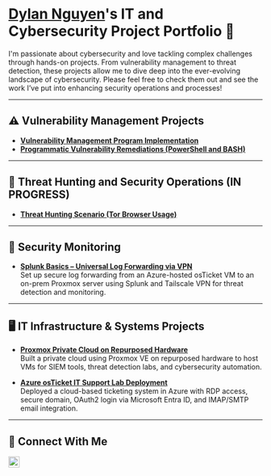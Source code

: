 # <a href="https://www.linkedin.com/in/dylan-nguyen-it/">Dylan Nguyen</a>'s IT and Cybersecurity Project Portfolio 🔐

I'm passionate about cybersecurity and love tackling complex challenges through hands-on projects. From vulnerability management to threat detection, these projects allow me to dive deep into the ever-evolving landscape of cybersecurity. Please feel free to check them out and see the work I’ve put into enhancing security operations and processes!

---

## ⚠️ Vulnerability Management Projects

- **[Vulnerability Management Program Implementation](https://github.com/IT-DylanNguyen/Vulnerability-Management-Program)**
- **[Programmatic Vulnerability Remediations (PowerShell and BASH)]()**

---

## 🚨 Threat Hunting and Security Operations (IN PROGRESS)

- **[Threat Hunting Scenario (Tor Browser Usage)]()**

---

## 🔎 Security Monitoring

- **[Splunk Basics – Universal Log Forwarding via VPN](https://github.com/IT-DylanNguyen/Splunk-Universal-Log-Forwarding-via-VPN)**  
  Set up secure log forwarding from an Azure-hosted osTicket VM to an on-prem Proxmox server using Splunk and Tailscale VPN for threat detection and monitoring.

---

## 🖥️ IT Infrastructure & Systems Projects

- **[Proxmox Private Cloud on Repurposed Hardware](https://github.com/IT-DylanNguyen/Proxmox-Private-Cloud-)**  
  Built a private cloud using Proxmox VE on repurposed hardware to host VMs for SIEM tools, threat detection labs, and cybersecurity automation.

- **[Azure osTicket IT Support Lab Deployment](https://github.com/IT-DylanNguyen/osTicket-Lab)**  
  Deployed a cloud-based ticketing system in Azure with RDP access, secure domain, OAuth2 login via Microsoft Entra ID, and IMAP/SMTP email integration.

---

## 🤳 Connect With Me

[<img align="left" alt="___________ | LinkedIn" width="22px" src="https://cdn.jsdelivr.net/npm/simple-icons@v3/icons/linkedin.svg" />][linkedin]

[twitter]: https://twitter.com/___________  
[youtube]: https://www.youtube.com/c/___________  
[instagram]: https://www.instagram.com/___________  
[linkedin]: https://linkedin.com/in/dylan-nguyen-it
